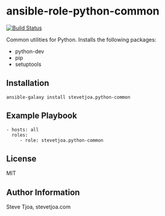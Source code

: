 ansible-role-python-common
==========================

[![Build Status](https://travis-ci.org/stevetjoa/ansible-role-python-common.svg?branch=master)](https://travis-ci.org/stevetjoa/ansible-role-python-common)

Common utilities for Python. Installs the following packages:

- python-dev
- pip
- setuptools

Installation
------------

    ansible-galaxy install stevetjoa.python-common

Example Playbook
-------------------------

    - hosts: all
      roles:
         - role: stevetjoa.python-common

License
-------

MIT

Author Information
------------------

Steve Tjoa, stevetjoa.com
